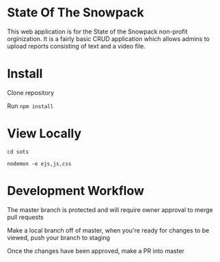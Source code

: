 # State Of The Snowpack

This web application is for the State of the Snowpack non-profit orginization. It is a fairly basic CRUD application which allows admins to upload reports consisting of text and a video file.

# Install

Clone repository

Run `npm install`

# View Locally

`cd sots`

`nodemon -e ejs,js,css`

# Development Workflow

The master branch is protected and will require owner approval to merge pull requests

Make a local branch off of master, when you're ready for changes to be viewed, push your branch to staging

Once the changes have been approved, make a PR into master
